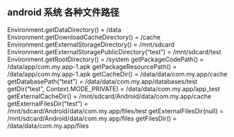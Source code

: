 ## android 系统 各种文件路径

Environment.getDataDirectory() = /data
Environment.getDownloadCacheDirectory() = /cache
Environment.getExternalStorageDirectory() = /mnt/sdcard
Environment.getExternalStoragePublicDirectory(“test”) = /mnt/sdcard/test
Environment.getRootDirectory() = /system
getPackageCodePath() = /data/app/com.my.app-1.apk
getPackageResourcePath() = /data/app/com.my.app-1.apk
getCacheDir() = /data/data/com.my.app/cache
getDatabasePath(“test”) = /data/data/com.my.app/databases/test
getDir(“test”, Context.MODE_PRIVATE) = /data/data/com.my.app/app_test
getExternalCacheDir() = /mnt/sdcard/Android/data/com.my.app/cache
getExternalFilesDir(“test”) = /mnt/sdcard/Android/data/com.my.app/files/test
getExternalFilesDir(null) = /mnt/sdcard/Android/data/com.my.app/files
getFilesDir() = /data/data/com.my.app/files